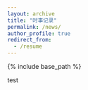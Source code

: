 ```yaml
---
layout: archive
title: "时事记录"
permalink: /news/
author_profile: true
redirect_from:
  - /resume
---
```


{% include base_path %}



test